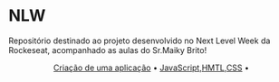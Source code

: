 # NLW
Repositório destinado ao projeto desenvolvido no Next Level Week da Rockeseat, acompanhado as aulas do Sr.Maiky Brito!
<p align="center">
 <a href="#objetivo">Criação de uma aplicação</a> •
 <a href="#tecnologias">JavaScript,HMTL,CSS</a> • 

</p>
